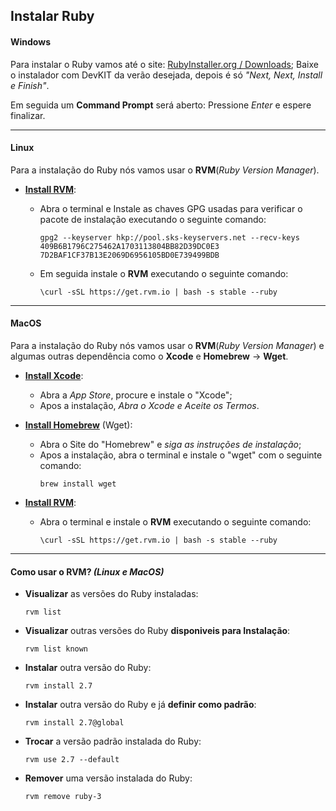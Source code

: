 ## Instalar Ruby


#### **Windows**
Para instalar o Ruby vamos até o site: [RubyInstaller.org / Downloads](https://rubyinstaller.org/downloads/); Baixe o instalador com DevKIT da verão desejada, depois é só *"Next, Next, Install e Finish"*.

Em seguida um **Command Prompt** será aberto: Pressione *Enter* e espere finalizar.


---
#### **Linux**
Para a instalação do Ruby nós vamos usar o **RVM**(*Ruby Version Manager*).
  - **[Install RVM](https://rvm.io/rvm/install)**:
    - Abra o terminal e Instale as chaves GPG usadas para verificar o pacote de instalação executando o seguinte comando:
      ```
      gpg2 --keyserver hkp://pool.sks-keyservers.net --recv-keys 409B6B1796C275462A1703113804BB82D39DC0E3 7D2BAF1CF37B13E2069D6956105BD0E739499BDB
      ```
      
    - Em seguida instale o **RVM** executando o seguinte comando:
      ```
      \curl -sSL https://get.rvm.io | bash -s stable --ruby
      ```


---
#### **MacOS**
  Para a instalação do Ruby nós vamos usar o **RVM**(*Ruby Version Manager*) e algumas outras dependência como o **Xcode** e **Homebrew** -> **Wget**.

  - **[Install Xcode](https://apps.apple.com/br/app/xcode/id497799835?mt=12)**: 
    - Abra a *App Store*, procure  e instale o "Xcode";
    - Apos a instalação, *Abra o Xcode e Aceite os Termos*.

  - **[Install Homebrew](https://brew.sh/)** (Wget):
    - Abra o Site do "Homebrew" e *siga as instruções de instalação*;
    - Apos a instalação, abra o terminal e instale o "wget" com o seguinte comando:
      ```
      brew install wget
      ```

  - **[Install RVM](https://rvm.io/rvm/install)**:
    - Abra o terminal e instale o **RVM** executando o seguinte comando:
      ```
      \curl -sSL https://get.rvm.io | bash -s stable --ruby
      ```

---
#### Como usar o RVM? *(Linux e MacOS)*

  - **Visualizar** as versões do Ruby instaladas:
    ```
    rvm list
    ```
  - **Visualizar** outras versões do Ruby **disponiveis para Instalação**:
    ```
    rvm list known
    ```
  - **Instalar** outra versão do Ruby:
    ```
    rvm install 2.7
    ```
  - **Instalar** outra versão do Ruby e já **definir como padrão**:
    ```
    rvm install 2.7@global
    ```
  - **Trocar** a versão padrão instalada do Ruby:
    ```
    rvm use 2.7 --default
    ```
  - **Remover** uma versão instalada do Ruby:
    ```
    rvm remove ruby-3
    ```